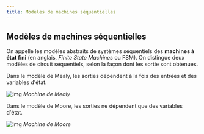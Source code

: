 ```yaml
---
title: Modèles de machines séquentielles
---
```


## Modèles de machines séquentielles

On appelle les modèles abstraits de systèmes séquentiels des **machines
à état fini** (en anglais, *Finite State Machines* ou FSM).  On
distingue deux modèles de circuit séquentiels, selon la façon dont les
sortie sont obtenues. 

Dans le modèle de Mealy, les sorties dépendent à
la fois des entrées et des variables d'état.

![img]({{site.baseurl}}/img/mealy.png "Machine de Mealy")
*Machine de Mealy*

 Dans
le modèle de Moore, les sorties ne dépendent que des variables d'état. 

![img]({{site.baseurl}}/img/moore.png "Machine de Moore")
*Machine de Moore*
